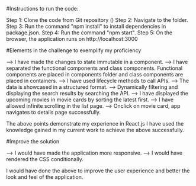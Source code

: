 #Instructions to run the code:

 

Step 1: Clone the code from Git repository ()
Step 2: Navigate to the folder.
Step 3: Run the command "npm install" to install dependencies in package.json.
Step 4: Run the command "npm start".
Step 5: On the browser, the application runs on http://localhost:3000

 

#Elements in the challenge to exemplify my proficiency

 

--> I have made the changes to state immutable in a component. 
--> I have separated the functional components and class components. 
    Functional components are placed in components folder and class components are placed in containers.
--> I have used lifecycle methods to call APIs.
--> The data is showcased in a structured format.
--> Dynamically filtering and displaying the search results by searching the API.
--> I have displayed the upcoming movies in movie cards by sorting the latest first.
--> I have allowed infinite scrolling in the list page.
--> Onclick on movie card, app navigates to details page successfully.

 

The above points demonstrate my experience in React.js
I have used the knowledge gained in my current work to achieve the above successfully.

 

#Improve the solution

 

--> I would have made the application more responsive.
--> I would have rendered the CSS conditionally.

 
I would have done the above to improve the user experience and better the look and feel of the application.
